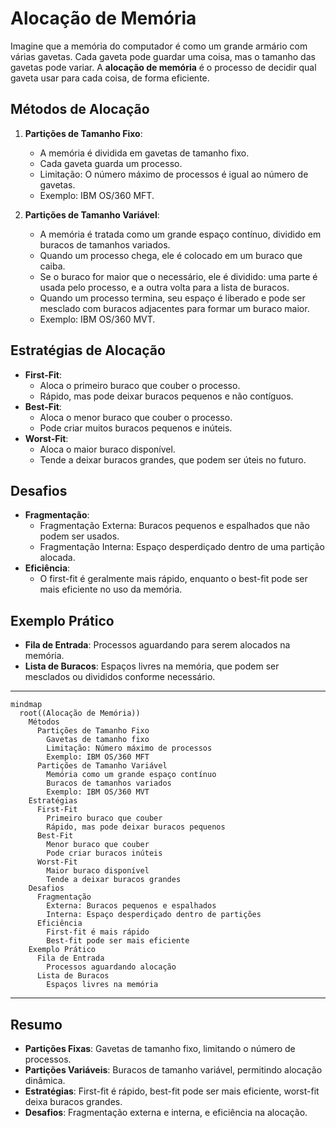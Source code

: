 # Alocação de Memória

Imagine que a memória do computador é como um grande armário com várias gavetas. Cada gaveta pode guardar uma coisa, mas o tamanho das gavetas pode variar. A **alocação de memória** é o processo de decidir qual gaveta usar para cada coisa, de forma eficiente.

## Métodos de Alocação
1. **Partições de Tamanho Fixo**:
   - A memória é dividida em gavetas de tamanho fixo.
   - Cada gaveta guarda um processo.
   - Limitação: O número máximo de processos é igual ao número de gavetas.
   - Exemplo: IBM OS/360 MFT.

2. **Partições de Tamanho Variável**:
   - A memória é tratada como um grande espaço contínuo, dividido em buracos de tamanhos variados.
   - Quando um processo chega, ele é colocado em um buraco que caiba.
   - Se o buraco for maior que o necessário, ele é dividido: uma parte é usada pelo processo, e a outra volta para a lista de buracos.
   - Quando um processo termina, seu espaço é liberado e pode ser mesclado com buracos adjacentes para formar um buraco maior.
   - Exemplo: IBM OS/360 MVT.

## Estratégias de Alocação
- **First-Fit**:
  - Aloca o primeiro buraco que couber o processo.
  - Rápido, mas pode deixar buracos pequenos e não contíguos.
- **Best-Fit**:
  - Aloca o menor buraco que couber o processo.
  - Pode criar muitos buracos pequenos e inúteis.
- **Worst-Fit**:
  - Aloca o maior buraco disponível.
  - Tende a deixar buracos grandes, que podem ser úteis no futuro.

## Desafios
- **Fragmentação**:
  - Fragmentação Externa: Buracos pequenos e espalhados que não podem ser usados.
  - Fragmentação Interna: Espaço desperdiçado dentro de uma partição alocada.
- **Eficiência**:
  - O first-fit é geralmente mais rápido, enquanto o best-fit pode ser mais eficiente no uso da memória.

## Exemplo Prático
- **Fila de Entrada**: Processos aguardando para serem alocados na memória.
- **Lista de Buracos**: Espaços livres na memória, que podem ser mesclados ou divididos conforme necessário.

---

```mermaid
mindmap
  root((Alocação de Memória))
    Métodos
      Partições de Tamanho Fixo
        Gavetas de tamanho fixo
        Limitação: Número máximo de processos
        Exemplo: IBM OS/360 MFT
      Partições de Tamanho Variável
        Memória como um grande espaço contínuo
        Buracos de tamanhos variados
        Exemplo: IBM OS/360 MVT
    Estratégias
      First-Fit
        Primeiro buraco que couber
        Rápido, mas pode deixar buracos pequenos
      Best-Fit
        Menor buraco que couber
        Pode criar buracos inúteis
      Worst-Fit
        Maior buraco disponível
        Tende a deixar buracos grandes
    Desafios
      Fragmentação
        Externa: Buracos pequenos e espalhados
        Interna: Espaço desperdiçado dentro de partições
      Eficiência
        First-fit é mais rápido
        Best-fit pode ser mais eficiente
    Exemplo Prático
      Fila de Entrada
        Processos aguardando alocação
      Lista de Buracos
        Espaços livres na memória
```

---

## Resumo
- **Partições Fixas**: Gavetas de tamanho fixo, limitando o número de processos.
- **Partições Variáveis**: Buracos de tamanho variável, permitindo alocação dinâmica.
- **Estratégias**: First-fit é rápido, best-fit pode ser mais eficiente, worst-fit deixa buracos grandes.
- **Desafios**: Fragmentação externa e interna, e eficiência na alocação.